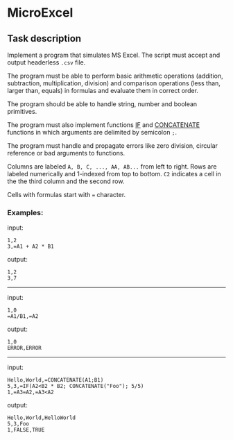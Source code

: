 # MicroExcel

## Task description

Implement a program that simulates MS Excel.
The script must accept and output headerless `.csv` file.

The program must be able to perform basic arithmetic operations (addition, subtraction, multiplication, division) and comparison operations (less than, larger than, equals) in formulas and evaluate them in correct order.

The program should be able to handle string, number and boolean primitives.

The program must also implement functions [IF](https://support.microsoft.com/en-us/office/if-function-69aed7c9-4e8a-4755-a9bc-aa8bbff73be2) and [CONCATENATE](https://support.microsoft.com/en-us/office/concatenate-function-8f8ae884-2ca8-4f7a-b093-75d702bea31d) functions in which arguments are delimited by semicolon `;`.

The program must handle and propagate errors like zero division, circular reference or bad arguments to functions.

Columns are labeled `A, B, C, ..., AA, AB...` from left to right. Rows are labeled numerically and 1-indexed from top to bottom. `C2` indicates a cell in the the third column and the second row.

Cells with formulas start with `=` character.

### Examples:
input:
```csv
1,2
3,=A1 + A2 * B1
```
output:
```csv
1,2
3,7
```
___

input:
```csv
1,0
=A1/B1,=A2
```
output:
```csv
1,0
ERROR,ERROR
```
___
input:
```csv
Hello,World,=CONCATENATE(A1;B1)
5,3,=IF(A2<B2 * B2; CONCATENATE("Foo"); 5/5)
1,=A3=A2,=A3<A2
```
output:
```csv
Hello,World,HelloWorld
5,3,Foo
1,FALSE,TRUE
```
